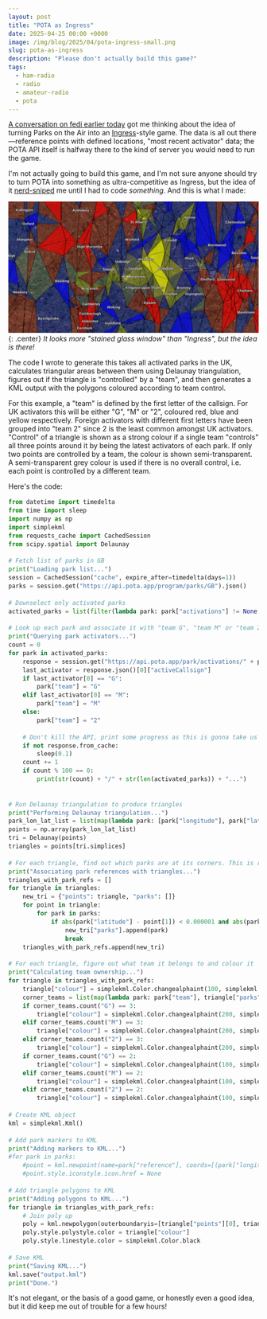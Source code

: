 ```yaml
---
layout: post
title: "POTA as Ingress"
date: 2025-04-25 00:00 +0000
image: /img/blog/2025/04/pota-ingress-small.png
slug: pota-as-ingress
description: "Please don't actually build this game?"
tags:
  - ham-radio
  - radio
  - amateur-radio
  - pota
---
```


[A conversation on fedi earlier today](https://mastodon.radio/@ian/114399079103764607) got me thinking about the idea of turning Parks on the Air into an [Ingress](https://ingress.com)-style game. The data is all out there&mdash;reference points with defined locations, "most recent activator" data; the POTA API itself is halfway there to the kind of server you would need to run the game.

I'm not actually going to build this game, and I'm not sure anyone should try to turn POTA into something as ultra-competitive as Ingress, but the idea of it [nerd-sniped](https://xkcd.com/356/) me until I had to code *something*. And this is what I made:

![Excerpt from a map with multiple triangles in various colours overlaid](/img/blog/2025/04/pota-ingress.png){: .center}
*It looks more "stained glass window" than "Ingress", but the idea is there!*

The code I wrote to generate this takes all activated parks in the UK, calculates triangular areas between them using Delaunay triangulation, figures out if the triangle is "controlled" by a "team", and then generates a KML output with the polygons coloured according to team control.

For this example, a "team" is defined by the first letter of the callsign. For UK activators this will be either "G", "M" or "2", coloured red, blue and yellow respectively. Foreign activators with different first letters have been grouped into "team 2" since 2 is the least common amongst UK activators. "Control" of a triangle is shown as a strong colour if a single team "controls" all three points around it by being the latest activators of each park. If only two points are controlled by a team, the colour is shown semi-transparent. A semi-transparent grey colour is used if there is no overall control, i.e. each point is controlled by a different team.

Here's the code:

```python
from datetime import timedelta
from time import sleep
import numpy as np
import simplekml
from requests_cache import CachedSession
from scipy.spatial import Delaunay

# Fetch list of parks in GB
print("Loading park list...")
session = CachedSession("cache", expire_after=timedelta(days=1))
parks = session.get("https://api.pota.app/program/parks/GB").json()

# Downselect only activated parks
activated_parks = list(filter(lambda park: park["activations"] != None and int(park["activations"]) > 0, parks))

# Look up each park and associate it with "team G", "team M" or "team 2 (and friends)" based on its last activator.
print("Querying park activators...")
count = 0
for park in activated_parks:
    response = session.get("https://api.pota.app/park/activations/" + park["reference"] + "?count=1")
    last_activator = response.json()[0]["activeCallsign"]
    if last_activator[0] == "G":
        park["team"] = "G"
    elif last_activator[0] == "M":
        park["team"] = "M"
    else:
        park["team"] = "2"

    # Don't kill the API, print some progress as this is gonna take us 10+ minutes
    if not response.from_cache:
        sleep(0.1)
    count += 1
    if count % 100 == 0:
        print(str(count) + "/" + str(len(activated_parks)) + "...")


# Run Delaunay triangulation to produce triangles
print("Performing Delaunay triangulation...")
park_lon_lat_list = list(map(lambda park: [park["longitude"], park["latitude"]], activated_parks))
points = np.array(park_lon_lat_list)
tri = Delaunay(points)
triangles = points[tri.simplices]

# For each triangle, find out which parks are at its corners. This is really inefficient and not very pythonic but it'll do
print("Associating park references with triangles...")
triangles_with_park_refs = []
for triangle in triangles:
    new_tri = {"points": triangle, "parks": []}
    for point in triangle:
        for park in parks:
            if abs(park["latitude"] - point[1]) < 0.000001 and abs(park["longitude"] - point[0]) < 0.000001:
                new_tri["parks"].append(park)
                break
    triangles_with_park_refs.append(new_tri)

# For each triangle, figure out what team it belongs to and colour it
print("Calculating team ownership...")
for triangle in triangles_with_park_refs:
    triangle["colour"] = simplekml.Color.changealphaint(100, simplekml.Color.grey)
    corner_teams = list(map(lambda park: park["team"], triangle["parks"]))
    if corner_teams.count("G") == 3:
        triangle["colour"] = simplekml.Color.changealphaint(200, simplekml.Color.red)
    elif corner_teams.count("M") == 3:
        triangle["colour"] = simplekml.Color.changealphaint(200, simplekml.Color.blue)
    elif corner_teams.count("2") == 3:
        triangle["colour"] = simplekml.Color.changealphaint(200, simplekml.Color.yellow)
    if corner_teams.count("G") == 2:
        triangle["colour"] = simplekml.Color.changealphaint(100, simplekml.Color.red)
    elif corner_teams.count("M") == 2:
        triangle["colour"] = simplekml.Color.changealphaint(100, simplekml.Color.blue)
    elif corner_teams.count("2") == 2:
        triangle["colour"] = simplekml.Color.changealphaint(100, simplekml.Color.yellow)

# Create KML object
kml = simplekml.Kml()

# Add park markers to KML
print("Adding markers to KML...")
#for park in parks:
    #point = kml.newpoint(name=park["reference"], coords=[(park["longitude"], park["latitude"])])
    #point.style.iconstyle.icon.href = None

# Add triangle polygons to KML
print("Adding polygons to KML...")
for triangle in triangles_with_park_refs:
    # Join poly up
    poly = kml.newpolygon(outerboundaryis=[triangle["points"][0], triangle["points"][1], triangle["points"][2], triangle["points"][0]])
    poly.style.polystyle.color = triangle["colour"]
    poly.style.linestyle.color = simplekml.Color.black

# Save KML
print("Saving KML...")
kml.save("output.kml")
print("Done.")
```

It's not elegant, or the basis of a good game, or honestly even a good idea, but it did keep me out of trouble for a few hours!